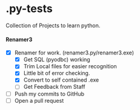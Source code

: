 # .py-tests

Collection of Projects to learn python.

#### Renamer3 
- [x] Renamer for work. (renamer3.py/renamer3.exe)
  - [x] Get SQL (pyodbc) working
  - [x] Trim Local files for easier recognition
  - [x] Little bit of error checking.
  - [x] Convert to self contained .exe
  - [ ] Get Feedback from Staff
- [ ] Push my commits to GitHub
- [ ] Open a pull request
